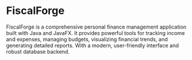 # FiscalForge
FiscalForge is a comprehensive personal finance management application built with Java and JavaFX. It provides powerful tools for tracking income and expenses, managing budgets, visualizing financial trends, and generating detailed reports. With a modern, user-friendly interface and robust database backend.

